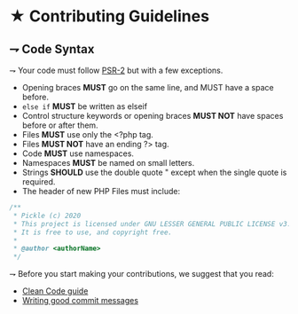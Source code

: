 <!-- MAIN TITLE -->
# ★ Contributing Guidelines

<!-- CODE SYNTAX HEADER -->
## ⇁ Code Syntax

⇁ Your code must follow [PSR-2](http://www.php-fig.org/psr/psr-2/) but with a few exceptions.

* Opening braces **MUST** go on the same line, and MUST have a space before.
* `else if` **MUST** be written as elseif
* Control structure keywords or opening braces **MUST NOT** have spaces before or after them.
* Files **MUST** use only the <?php tag.
* Files **MUST NOT** have an ending ?> tag.
* Code **MUST** use namespaces.
* Namespaces **MUST** be named on small letters.
* Strings **SHOULD** use the double quote " except when the single quote is required.
* The header of new PHP Files must include:

```php
/**
 * Pickle (c) 2020
 * This project is licensed under GNU LESSER GENERAL PUBLIC LICENSE v3.0
 * It is free to use, and copyright free.
 * 
 * @author <authorName>
 */
```

⇁ Before you start making your contributions, we suggest that you read:

* [Clean Code guide](https://github.com/jupeter/clean-code-php)
* [Writing good commit messages](https://github.com/erlang/otp/wiki/Writing-good-commit-messages)